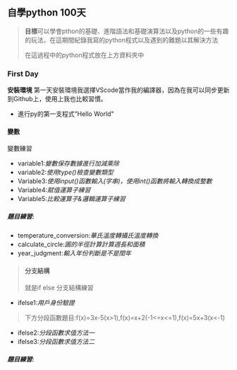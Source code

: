 ## 自學python 100天
> **目標**可以學會pthon的基礎、進階語法和基礎演算法以及python的一些有趣的玩法，在這期間紀錄我寫的python程式以及遇到的難題以其解決方法
>
>在這過程中的python程式放在上方資料夾中

### First Day
**安裝環境**
第一天安裝環境我選擇VScode當作我的編譯器，因為在我可以同步更新到Github上，使用上我也比較習慣。
- 進行py的第一支程式"Hello World"
#### 變數
變數練習
- variable1:*變數保存數據進行加減乘除*
- variable2:*使用type()檢查變數類型*
- Variable3:*使用input()函數輸入(字串)，使用int()函數將輸入轉換成整數*
- Variable4:*賦值運算子練習*
- Variable5:*比較運算子&邏輯運算子練習*
##### 題目練習:
- temperature_conversion:*華氏溫度轉攝氏溫度轉換*
- calculate_circle:*圓的半徑計算計算週長和面積*
- year_judgment:*輸入年份判斷是不是閏年*
>#### 分支結構
>就是if else
分支結構練習
- ifelse1:*用戶身份驗證*
>下方分段函數題目:f(x)=3x-5(x>1),f(x)=x+2(-1<=x<=1),f(x)=5x+3(x<-1) 
- ifelse2:*分段函數求值方法一*
- ifelse3:*分段函數求值方法二*
##### 題目練習: